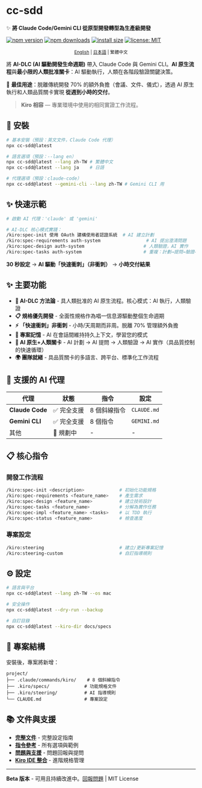 # cc-sdd

✨ **將 Claude Code/Gemini CLI 從原型開發轉型為生產級開發**

<!-- npm badges -->
[![npm version](https://img.shields.io/npm/v/cc-sdd?logo=npm)](https://www.npmjs.com/package/cc-sdd?activeTab=readme)
[![npm downloads](https://img.shields.io/npm/dm/cc-sdd?logo=npm)](https://www.npmjs.com/package/cc-sdd)
[![install size](https://packagephobia.com/badge?p=cc-sdd)](https://packagephobia.com/result?p=cc-sdd)
[![license: MIT](https://img.shields.io/badge/license-MIT-green.svg)](LICENSE)

<div align="center"><sub>
<a href="./README.md">English</a> | <a href="./README_ja.md">日本語</a> | 繁體中文
</sub></div>

將 **AI-DLC (AI 驅動開發生命週期)** 帶入 Claude Code 與 Gemini CLI。**AI 原生流程**與**最小限的人類批准關卡**：AI 驅動執行，人類在各階段驗證關鍵決策。

🎯 **最佳用途**：脱離傳統開發 70% 的額外負擔（會議、文件、儀式），透過 AI 原生執行和人類品質關卡實現 **從週到小時的交付**。

> **Kiro 相容** — 專業環境中使用的相同實證工作流程。

## 🚀 安裝

```bash
# 基本安裝（預設：英文文件，Claude Code 代理）
npx cc-sdd@latest

# 語言選項（預設：--lang en）
npx cc-sdd@latest --lang zh-TW # 繁體中文
npx cc-sdd@latest --lang ja    # 日語

# 代理選項（預設：claude-code）
npx cc-sdd@latest --gemini-cli --lang zh-TW # Gemini CLI 用
```

## ✨ 快速示範

```bash
# 啟動 AI 代理：'claude' 或 'gemini'

# AI-DLC 核心模式實踐：
/kiro:spec-init 使用 OAuth 建構使用者認證系統  # AI 建立計劃
/kiro:spec-requirements auth-system                 # AI 提出澄清問題
/kiro:spec-design auth-system                      # 人類驗證，AI 實作
/kiro:spec-tasks auth-system                       # 重複：計劃→提問→驗證→實作
```

**30 秒設定** → **AI 驅動「快速衝刺」（非衝刺）** → **小時交付結果**

## ✨ 主要功能

- **🚀 AI-DLC 方法論** - 具人類批准的 AI 原生流程。核心模式：AI 執行，人類驗證
- **📋 規格優先開發** - 全面性規格作為唱一信息源驅動整個生命週期
- **⚡ 「快速衝刺」非衝刺** - 小時/天周期而非周。脱離 70% 管理額外負擔
- **🧠 專案記憶** - AI 在會話間維持持久上下文，學習您的模式
- **🔄 AI 原生+人類關卡** - AI 計劃 → AI 提問 → 人類驗證 → AI 實作（具品質控制的快速循環）
- **🌍 團隊就緒** - 具品質關卡的多語言、跨平台、標準化工作流程

## 🤖 支援的 AI 代理

| 代理 | 狀態 | 指令 | 設定 |
|------|------|------|------|
| **Claude Code** | ✅ 完全支援 | 8 個斜線指令 | `CLAUDE.md` |
| **Gemini CLI** | ✅ 完全支援 | 8 個指令 | `GEMINI.md` |
| 其他 | 📅 規劃中 | - | - |

## 📋 核心指令

### 開發工作流程
```bash
/kiro:spec-init <description>             # 初始化功能規格
/kiro:spec-requirements <feature_name>    # 產生需求
/kiro:spec-design <feature_name>          # 建立技術設計
/kiro:spec-tasks <feature_name>           # 分解為實作任務
/kiro:spec-impl <feature_name> <tasks>    # 以 TDD 執行
/kiro:spec-status <feature_name>          # 檢查進度
```

### 專案設定
```bash
/kiro:steering                            # 建立/更新專案記憶
/kiro:steering-custom                     # 自訂指導規則
```

## ⚙️ 設定

```bash
# 語言與平台
npx cc-sdd@latest --lang zh-TW --os mac

# 安全操作
npx cc-sdd@latest --dry-run --backup

# 自訂目錄
npx cc-sdd@latest --kiro-dir docs/specs
```

## 📁 專案結構

安裝後，專案將新增：

```
project/
├── .claude/commands/kiro/    # 8 個斜線指令
├── .kiro/specs/             # 功能規格文件
├── .kiro/steering/          # AI 指導規則
└── CLAUDE.md                # 專案設定
```

## 📚 文件與支援

- **[完整文件](https://github.com/gotalab/claude-code-spec/blob/main/README.md)** - 完整設定指南
- **[指令參考](https://github.com/gotalab/claude-code-spec/docs)** - 所有選項與範例
- **[問題與支援](https://github.com/gotalab/claude-code-spec/issues)** - 問題回報與提問
- **[Kiro IDE 整合](https://kiro.dev)** - 進階規格管理

---

**Beta 版本** - 可用且持續改進中。[回報問題](https://github.com/gotalab/claude-code-spec/issues) | MIT License
